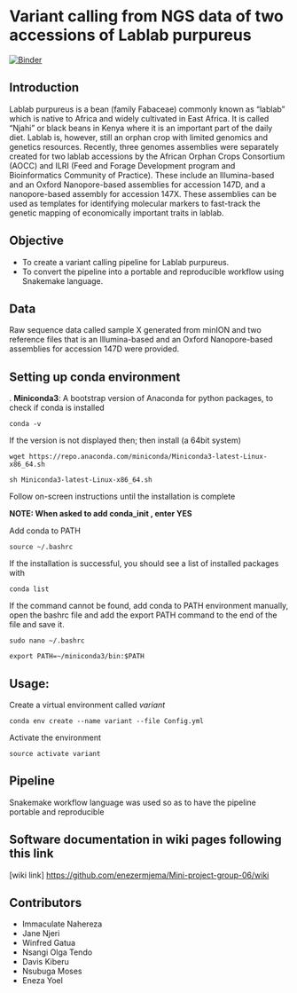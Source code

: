 # Variant calling from NGS data of two accessions of Lablab purpureus

[![Binder](https://mybinder.org/badge_logo.svg)](https://mybinder.org/v2/gh/enezermjema/Mini-project-group-06/master)

## Introduction

Lablab purpureus is a bean (family Fabaceae) commonly known as “lablab” which is native to Africa and widely cultivated in East Africa. It is called “Njahi” or black beans in Kenya where it is an important part of the daily diet. Lablab is, however, still an orphan crop with limited genomics and genetics resources. Recently, three genomes assemblies were separately created for two lablab accessions by the African Orphan Crops Consortium (AOCC) and ILRI (Feed and Forage Development program and Bioinformatics Community of Practice). These include an Illumina-based and an Oxford Nanopore-based assemblies for accession 147D, and a nanopore-based assembly for accession 147X. These assemblies can be used as templates for identifying molecular markers to fast-track the genetic mapping of economically important traits in lablab. 

## Objective
* To create a variant calling pipeline for Lablab purpureus.
* To convert the pipeline into a portable and reproducible workflow using Snakemake language.

## Data

Raw sequence data called sample X generated from minION and two reference files that is an Illumina-based and an Oxford Nanopore-based assemblies for accession 147D were provided.

## Setting up conda environment

. **Miniconda3**: A bootstrap version of Anaconda for python packages, to check if conda is installed

`conda -v`

If the version is not displayed then; then install (a 64bit system)

`wget https://repo.anaconda.com/miniconda/Miniconda3-latest-Linux-x86_64.sh `

`sh Miniconda3-latest-Linux-x86_64.sh`

Follow on-screen instructions until the installation is complete

**NOTE: When asked to add conda_init , enter YES**

Add conda to PATH

`source ~/.bashrc `

If the installation is successful, you should see a list of installed packages with

`conda list`

If the command cannot be found, add conda to PATH environment manually, open the bashrc file and add the export PATH command to the end of the file and save it.

`sudo nano ~/.bashrc`

`export PATH=~/miniconda3/bin:$PATH`

## Usage:

Create a virtual environment called *variant* 

`conda env create --name variant --file Config.yml`

Activate the environment 

`source activate variant`


## Pipeline

Snakemake workflow language was used so as to have the pipeline portable and reproducible 

## Software documentation in wiki pages following this link

[wiki link] <https://github.com/enezermjema/Mini-project-group-06/wiki>


## Contributors
* Immaculate Nahereza
* Jane Njeri
* Winfred Gatua 
* Nsangi Olga Tendo
* Davis Kiberu 
* Nsubuga Moses 
* Eneza Yoel
